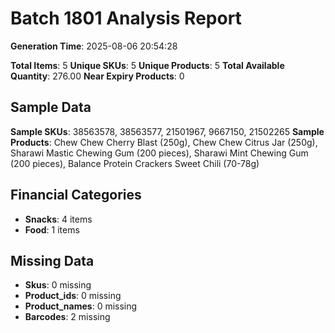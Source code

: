 # Batch 1801 Analysis Report

**Generation Time**: 2025-08-06 20:54:28

**Total Items**: 5
**Unique SKUs**: 5
**Unique Products**: 5
**Total Available Quantity**: 276.00
**Near Expiry Products**: 0

## Sample Data
**Sample SKUs**: 38563578, 38563577, 21501967, 9667150, 21502265
**Sample Products**: Chew Chew Cherry Blast (250g), Chew Chew Citrus Jar (250g), Sharawi Mastic Chewing Gum (200 pieces), Sharawi Mint Chewing Gum (200 pieces), Balance Protein Crackers Sweet Chili (70-78g)

## Financial Categories
- **Snacks**: 4 items
- **Food**: 1 items

## Missing Data
- **Skus**: 0 missing
- **Product_ids**: 0 missing
- **Product_names**: 0 missing
- **Barcodes**: 2 missing
